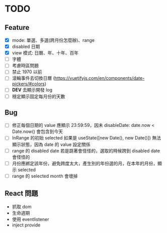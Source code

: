 # TODO

## Feature

- [x] mode: 單選、多選(跨月份怎麼辦)、range
- [x] disabled 日期
- [x] view 模式: 日曆、年、十年、百年
- [ ] 字體
- [ ] 考慮時區問題
- [ ] 禁止 1970 以前
- [ ] 滾輪事件去切換日曆 (https://vuetifyjs.com/en/components/date-pickers/#colors)
- [ ] __DEV__ 去顯示開發 log
- [ ] 穩定顯示固定每月份的天數

## Bug

- [ ] 修正每個日期的 value 應顯示 23:59:59，因未 disableDate: date.now < Date.now() 會包含到今天
- [ ] InRange 的初始 selected 如果是 useState([new Date(), new Date()]) 無法顯示狀態，因為 date 的 value 設定關係
- [ ] range 的 disabled date 若是跳著會怪怪的，選取的時候跨到 disabled date 會怪怪的
- [ ] 月份應綁定該年份，避免跨度太大，產生別的年份選的月，在本年的月份，顯示 selected
- [ ] range 的 selected month 會壞掉

## React 問題

- 抓取 dom
- 生命週期
- 使用 eventlistener
- inject provide
